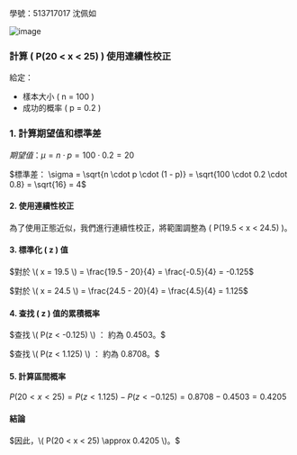 學號：513717017 沈佩如

![image](https://github.com/user-attachments/assets/53eac30e-0f2b-4a22-b6b1-3451ea26b042)

### 計算 \( P(20 < x < 25) \) 使用連續性校正

給定：
- 樣本大小 \( n = 100 \)
- 成功的概率 \( p = 0.2 \)

### 1. 計算期望值和標準差

$期望值： \mu = n \cdot p = 100 \cdot 0.2 = 20$

$標準差： \sigma = \sqrt{n \cdot p \cdot (1 - p)} = \sqrt{100 \cdot 0.2 \cdot 0.8} = \sqrt{16} = 4$

#### 2. 使用連續性校正

為了使用正態近似，我們進行連續性校正，將範圍調整為 \( P(19.5 < x < 24.5) \)。

#### 3. 標準化 \( z \) 值

$對於 \( x = 19.5 \) = \frac{19.5 - 20}{4} = \frac{-0.5}{4} = -0.125$

$對於 \( x = 24.5 \) = \frac{24.5 - 20}{4} = \frac{4.5}{4} = 1.125$

#### 4. 查找 \( z \) 值的累積概率

$查找 \( P(z < -0.125) \) ： 約為 0.4503。$

$查找 \( P(z < 1.125) \) ： 約為 0.8708。$

#### 5. 計算區間概率

$P(20 < x < 25) = P(z < 1.125) - P(z < -0.125) = 0.8708 - 0.4503 = 0.4205$

#### 結論

$因此，\( P(20 < x < 25) \approx 0.4205 \)。$

